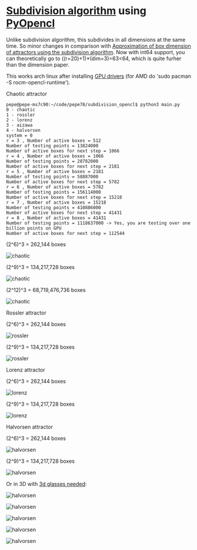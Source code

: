 # [Subdivision algorithm](https://opus4.kobv.de/opus4-zib/frontdoor/deliver/index/docId/177/file/SC-95-11.pdf) using [PyOpencl](https://github.com/inducer/pyopencl)

Unlike subdivision algorithm, this subdivides in all dimensions at the same time. So minor changes in comparison with [Approximation of box dimension of attractors using the subdivision algorithm](https://www.tandfonline.com/doi/abs/10.1080/14689360500141772). Now with int64 support, you can theoretically go to ((r=20)+1)*(dim=3)=63<64, which is quite furher than the dimension paper.

This works arch linux after installing [GPU drivers](https://wiki.archlinux.org/title/GPGPU) (for AMD do 'sudo pacman -S rocm-opencl-runtime'). 

Chaotic attractor

    pepe@pepe-ms7c90:~/code/pepe78/subdivision_opencl$ python3 main.py
    0 - chaotic
    1 - rossler
    2 - lorenz
    3 - aizawa
    4 - halvorsen
    system = 0
    r = 3 , Number of active boxes = 512
    Number of testing points = 13824000
    Number of active boxes for next step = 1066
    r = 4 , Number of active boxes = 1066
    Number of testing points = 28782000
    Number of active boxes for next step = 2181
    r = 5 , Number of active boxes = 2181
    Number of testing points = 58887000
    Number of active boxes for next step = 5782
    r = 6 , Number of active boxes = 5782
    Number of testing points = 156114000
    Number of active boxes for next step = 15218
    r = 7 , Number of active boxes = 15218
    Number of testing points = 410886000
    Number of active boxes for next step = 41431
    r = 8 , Number of active boxes = 41431
    Number of testing points = 1118637000 -> Yes, you are testing over one billion points on GPU
    Number of active boxes for next step = 112544

(2^6)^3 = 262,144 boxes

![chaotic](./images/chaotic_0005.png)

(2^9)^3 = 134,217,728 boxes

![chaotic](./images/chaotic_0008.png)

(2^12)^3 = 68,719,476,736 boxes

![chaotic](./images/chaotic_0011.png)

Rossler attractor

(2^6)^3 = 262,144 boxes

![rossler](./images/rossler_0005.png)

(2^9)^3 = 134,217,728 boxes

![rossler](./images/rossler_0008.png)

Lorenz attractor

(2^6)^3 = 262,144 boxes

![lorenz](./images/lorenz_0005.png)

(2^9)^3 = 134,217,728 boxes

![lorenz](./images/lorenz_0008.png)

Halvorsen attractor

(2^6)^3 = 262,144 boxes

![halvorsen](./images/halvorsen_0005.png)

(2^9)^3 = 134,217,728 boxes

![halvorsen](./images/halvorsen_0008.png)

Or in 3D with [3d glasses needed](https://www.frisky.world/2021/11/when-you-create-3d-attractors-with.html):

![halvorsen](./images/01.png)

![halvorsen](./images/02.png)

![halvorsen](./images/03.png)

![halvorsen](./images/04.png)

![halvorsen](./images/05.png)

